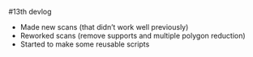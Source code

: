 #13th devlog

- Made new scans (that didn’t work well previously)
- Reworked scans (remove supports and multiple polygon reduction)
- Started to make some reusable scripts
